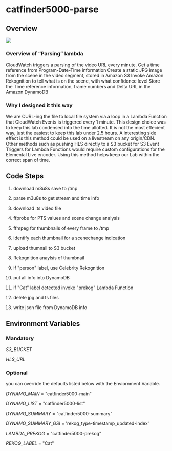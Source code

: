 # catfinder5000-parse

## Overview

![](../images/catfinder5000-parsediag.png)

### Overview of “Parsing” lambda

CloudWatch triggers a parsing of the video URL every minute.
Get a time reference from Program-Date-Time information
Create a static JPG image from the scene in the video segment, stored in Amazon S3
Invoke Amazon Rekognition to tell what is on the scene, with what confidence level
Store the Time reference information, frame numbers and Delta URL in the Amazon DynamoDB

### Why I designed it this way

We are CURL-ing the file to local file system via a loop in a Lambda Function that CloudWatch Events is triggered every 1 minute. This design choice was to keep this lab condensed into the time allotted. It is not the most effecient way, just the easiest to keep this lab under 2.5 hours. A interesting side effect is this method could be used on a livestream on any origin/CDN. Other methods such as pushing HLS directly to a S3 bucket for S3 Event Triggers for Lambda Functions would require custom configurations for the Elemental Live encoder. Using this method helps keep our Lab within the correct span of time. 

## Code Steps

1. download m3u8s save to /tmp

1. parse m3u8s to get stream and time info

1. download .ts video file

1. ffprobe for PTS values and scene change analysis

1. ffmpeg for thumbnails of every frame to /tmp

1. identify each thumbnail for a scenechange indication

1. upload thumnail to S3 bucket

1. Rekognition anaylsis of thumbnail

1. if "person" label, use Celebrity Rekognition

1. put all info into DynamoDB

1. if "Cat" label detected invoke "prekog" Lambda Function

1. delete jpg and ts files

1. write json file from DynamoDB info

## Environment Variables

### Mandatory

*S3_BUCKET*

*HLS_URL*

### Optional

you can override the defaults listed below with the Enviornment Variable.

*DYNAMO_MAIN* = "catfinder5000-main"

*DYNAMO_LIST* = "catfinder5000-list"

*DYNAMO_SUMMARY* = "catfinder5000-summary"

*DYNAMO_SUMMARY_GSI* = 'rekog_type-timestamp_updated-index'

*LAMBDA_PREKOG* = "catfinder5000-prekog"

*REKOG_LABEL* = "Cat"